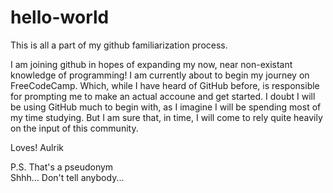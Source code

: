 # hello-world

This is all a part of my github familiarization process.

I am joining github in hopes of expanding my now, near non-existant knowledge of programming!
I am currently about to begin my journey on FreeCodeCamp.  Which, while I have heard of GitHub before, is responsible for prompting me to make an actual accoune and get started.  I doubt I will be using GitHub much to begin with, as I imagine I will be spending most of my time studying.  But I am sure that, in time, I will come to rely quite heavily on the input of this community.

Loves! Aulrik

P.S.  That's a pseudonym  
      Shhh...  Don't tell anybody...
